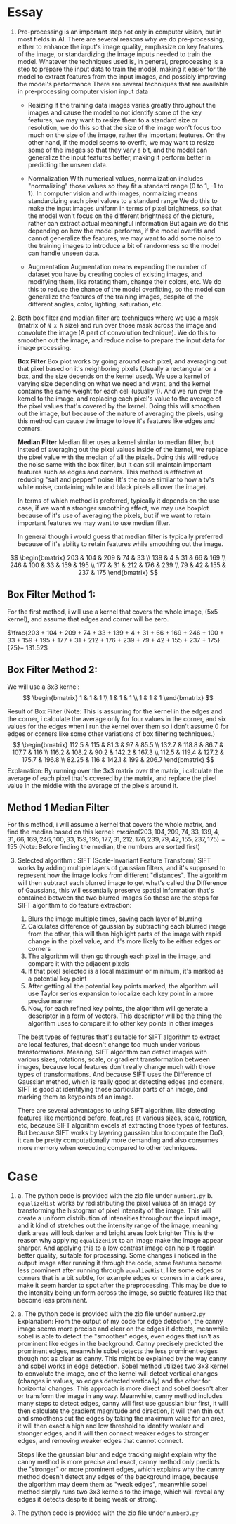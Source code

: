 # Essay

1. Pre-processing is an important step not only in computer vision, but in most fields in AI. There are several reasons why we do pre-processing, either to enhance the input's image quality, emphasize on key features of the image, or standardizing the image inputs needed to train the model.
   Whatever the techniques used is, in general, preprocessing is a step to prepare the input data to train the model, making it easier for the model to extract features from the input images, and possibly improving the model's performance
   There are several techniques that are available in pre-processing computer vision input data
	- Resizing
     If the training data images varies greatly throughout the images and cause the model to not identify some of the key features, we may want to resize them to a standard size or resolution, we do this so that the size of the image won't focus too much on the size of the image, rather the important features.
     On the other hand, if the model seems to overfit, we may want to resize some of the images so that they vary a bit, and the model can generalize the input features better, making it perform better in predicting the unseen data.

	- Normalization
	  With numerical values, normalization includes "normalizing" those values so they fit a standard range (0 to 1, -1 to 1). In computer vision and with images, normalizing means standardizing each pixel values to a standard range
	  We do this to make the input images uniform in terms of pixel brightness, so that the model won't focus on the different brightness of the picture, rather can extract actual meaningful information
	  But again we do this depending on how the model performs, if the model overfits and cannot generalize the features, we may want to add some noise to the training images to introduce a bit of randomness so the model can handle unseen data.

	- Augmentation
	  Augmentation means expanding the number of dataset you have by creating copies of existing images, and modifying them, like rotating them, change their colors, etc.
	  We do this to reduce the chance of the model overfitting, so the model can generalize the features of the training images, despite of the different angles, color, lighting, saturation, etc.


2. Both box filter and median filter are techniques where we use a mask (matrix of `N x N` size) and run over those mask across the image and convolute the image (A part of convolution technique). We do this to smoothen out the image, and reduce noise to prepare the input data for image processing.
   
   **Box Filter**
   Box plot works by going around each pixel, and averaging out that pixel based on it's neighboring pixels (Usually a rectangular or a box, and the size depends on the kernel used).
   We use a kernel of varying size depending on what we need and want, and the kernel contains the same weight for each cell (usually 1). And we run over the kernel to the image, and replacing each pixel's value to the average of the pixel values that's covered by the kernel.
   Doing this will smoothen out the image, but because of the nature of averaging the pixels, using this method can cause the image to lose it's features like edges and corners.
   
   **Median Filter**
   Median filter uses a kernel similar to median filter, but instead of averaging out the pixel values inside of the kernel, we replace the pixel value with the median of all the pixels. Doing this will reduce the noise same with the box filter, but it can still maintain important features such as edges and corners. This method is effective at reducing "salt and pepper" noise (It's the noise similar to how a tv's white noise, containing white and black pixels all over the image).
   
   In terms of which method is preferred, typically it depends on the use case, if we want a stronger smoothing effect, we may use boxplot because of it's use of averaging the pixels, but if we want to retain important features we may want to use median filter.
   
   In general though i would guess that median filter is typically preferred because of it's ability to retain features while smoothing out the image.

$$
\begin{bmatrix}
203 & 104 & 209 & 74 & 33 \\
139 & 4 & 31 & 66 & 169 \\
246 & 100 & 33 & 159 & 195 \\
177 & 31 & 212 & 176 & 239 \\
79 & 42 & 155 & 237 & 175 
\end{bmatrix}
$$

## Box Filter Method 1:

For the first method, i will use a kernel that covers the whole image, (5x5 kernel), and assume that edges and corner will be zero.

$\frac{203 + 104 + 209 + 74 + 33 + 139 + 4 + 31 + 66 + 169 + 246 + 100 + 33 + 159 + 195 + 177 + 31 + 212 + 176 + 239 + 79 + 42 + 155 + 237 + 175}{25}= 131.52$

## Box Filter Method 2:

We will use a 3x3 kernel:
$$
\begin{bmatrix}
1 & 1 & 1 \\
1 & 1 & 1 \\
1 & 1 & 1
\end{bmatrix}
$$

Result of Box Filter
(Note: This is assuming for the kernel in the edges and the corner, i calculate the average only for four values in the corner, and six values for the edges when i run the kernel over them so i don't assume 0 for edges or corners like some other variations of box filtering techniques.)
$$
\begin{bmatrix}
112.5 & 115 & 81.3  & 97 & 85.5 \\
132.7 & 118.8 & 86.7  & 107.7 & 116 \\
116.2 & 108.2 & 90.2 & 142.2 & 167.3 \\
112.5 & 119.4 & 127.2 & 175.7 & 196.8 \\
82.25 & 116 & 142.1 & 199  & 206.7
\end{bmatrix}
$$
Explanation: By running over the 3x3 matrix over the matrix, i calculate the average of each pixel that's covered by the matrix, and replace the pixel value in the middle with the average of the pixels around it.

## Method 1 Median Filter

For this method, i will assume a kernel that covers the whole matrix, and find the median based on this kernel:
$median(203 , 104 , 209 , 74 , 33 , 139 , 4 , 31 , 66 , 169 , 246 , 100 , 33 , 159 , 195 , 177 , 31 , 212 , 176 , 239 , 79 , 42 , 155 , 237 ,175) = 155$
(Note: Before finding the median, the numbers are sorted first)



3. Selected algorithm : SIFT (Scale-Invariant Feature Transform)
   SIFT works by adding multiple layers of gaussian filters, and it's supposed to represent how the image looks from different "distances". The algorithm will then subtract each blurred image to get what's called the Difference of Gaussians, this will essentially preserve spatial information that's contained between the two blurred images
   So these are the steps for SIFT algorithm to do feature extraction:
   1. Blurs the image multiple times, saving each layer of blurring
   2. Calculates difference of gaussian by subtracting each blurred image from the other, this will then highlight parts of the image with rapid change in the pixel value, and it's more likely to be either edges or corners
   3. The algorithm will then go through each pixel in the image, and compare it with the adjacent pixels
   4. If that pixel selected is a local maximum or minimum, it's marked as a potential key point
   5. After getting all the potential key points marked, the algorithm will use Taylor serios expansion to localize each key point in a more precise manner 
   6. Now, for each refined key points, the algorithm will generate a descriptor in a form of vectors. This descriptor will be the thing the algorithm uses to compare it to other key points in other images

   The best types of features that's suitable for SIFT algorithm to extract are local features, that doesn't change too much under various transformations. Meaning, SIFT algorithm can detect images with various sizes, rotations, scale, or gradient transformation between images, because local features don't really change much with those types of transformations.
   And because SIFT uses the Difference of Gaussian method, which is really good at detecting edges and corners, SIFT is good at identifying those particular parts of an image, and marking them as keypoints of an image.
   
   There are several advantages to using SIFT algorithm, like detecting features like mentioned before, features at various sizes, scale, rotation, etc, because SIFT algorithm excels at extracting those types of features. But because SIFT works by layering gaussian blur to compute the DoG, it can be pretty computationally more demanding and also consumes more memory when executing compared to other techniques.


# Case

1. a. The python code is provided with the zip file under `number1.py`
   b. `equalizeHist` works by redistributing the pixel values of an image by transforming the histogram of pixel intensity of the image. This will create a uniform distribution of intensities throughout the input image, and it kind of stretches out the intensity range of the image, meaning dark areas will look darker and bright areas look brighter
   This is the reason why applying `equalizeHist` to an image make the image appear sharper. And applying this to a low contrast image can help it regain better quality, suitable for processing.
   Some changes i noticed in the output image after running it through the code, some features become less prominent after running through `equalizeHist`, like some edges or corners that is a bit subtle, for example edges or corners in a dark area, make it seem harder to spot after the preprocessing. This may be due to the intensity being uniform across the image, so subtle features like that become less prominent.

2. a. The python code is provided with the zip file under `number2.py`
   Explanation:
   From the output of my code for edge detection, the canny image seems more precise and clear on the edges it detects, meanwhile sobel is able to detect the "smoother" edges, even edges that isn't as prominent like edges in the background.
   Canny precisely predicted the prominent edges, meanwhile sobel detects the less prominent edges though not as clear as canny.
   This might be explained by the way canny and sobel works in edge detection. Sobel method utilizes two 3x3 kernel to convolute the image, one of the kernel will detect vertical changes (changes in values, so edges detected vertically) and the other for horizontal changes. This approach is more direct and sobel doesn't alter or transform the image in any way.
   Meanwhile, canny method includes many steps to detect edges, canny will first use gaussian blur first, it will then calculate the gradient magnitude and direction, it will then thin out and smoothens out the edges by taking the maximum value for an area, it will then exact a high and low threshold to identify weaker and stronger edges, and it will then connect weaker edges to stronger edges, and removing weaker edges that cannot connect.
   
   Steps like the gaussian blur and edge tracking might explain why the canny method is more precise and exact, canny method only predicts the "stronger" or more prominent edges, which explains why the canny method doesn't detect any edges of the background image, because the algorithm may deem them as "weak edges", meanwhile sobel method simply runs two 3x3 kernels to the image, which will reveal any edges it detects despite it being weak or strong.

3. The python code is provided with the zip file under `number3.py`